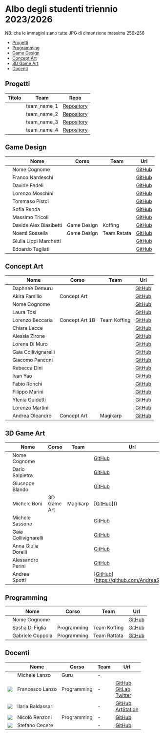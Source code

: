 # Albo degli studenti triennio 2023/2026
NB: che le immagini siano tutte JPG di dimensione massima 256x256 

- [Progetti](#progetti)
- [Programming](#programming)
- [Game Design](#game-design)
- [Concept Art](#concept-art)
- [3D Game Art](#3d-game-art)
- [Docenti](#docenti)

## Progetti
| Titolo | Team | Repo |
|---|---|---|
|  | team_name_1 | [Repository](https://github.com/TheSignAcademy/) |
|  | team_name_2 | [Repository](https://github.com/TheSignAcademy/) |
|  | team_name_3 | [Repository](https://github.com/TheSignAcademy/) |
|  | team_name_4 | [Repository](https://github.com/TheSignAcademy/) |

## Game Design
|   | Nome | Corso | Team | Url |
|:---:|---|---|---|---|
| | Nome Cognome |  |  | [GitHub]() |
| | Franco Nardeschi |  |  | [GitHub](https://github.com/Oaks54) |
| | Davide Fedeli |  |  | [GitHub](https://github.com/Bestianich) |
| | Lorenzo Moschini |  |  | [GitHub](https://github.com/LoreMosca) |
| | Tommaso Pistoi |  |  | [GitHub](https://github.com/TommasoPistoi) |
| | Sofia Renda |  |  | [GitHub](https://github.com/50fi4) |
| | Massimo Tricoli |  |  | [GitHub]() |
| | Davide Alex Biasibetti | Game Design | Koffing | [GitHub](https://github.com/Alex9cento) |
| | Noemi Sossella | Game Design | Team Ratata | [GitHub](https://github.com/NoemiSossella) |
| | Giulia Lippi Marchetti |  |  | [GitHub]() |
| | Edoardo Tagliati |  |  | [GitHub]() |

## Concept Art
|   | Nome | Corso | Team | Url |
|:---:|---|---|---|---|
| | Daphnee Demuru |  |  | [GitHub](https://github.com/ppasce) |
| | Akira Familio | Concept Art  |  | [GitHub](https://github.com/Familio-Akira) |
| | Nome Cognome |  |  | [GitHub]() |
| | Laura Tosi |  |  | [GitHub](https://github.com/RedEthanx) |
| | Lorenzo Beccaria | Concept Art 1B | Team Koffing | [GitHub](https://github.com/SaltyBroccolo) |
| | Chiara Lecce |  |  | [GitHub](https://github.com/Chiara663) |
| | Alessia Zirone |  |  | [GitHub](https://github.com/AlessiaZirone) |
| | Lorena Di Muro |  |  | [GitHub](https://github.com/LorenaDiMuro) |
| | Gaia Collivignarelli |  |  | [GitHub]() |
| | Giacomo Panconi |  |  | [GitHub]() |
| | Rebecca Dini |  |  | [GitHub]() |
| | Ivan Yao |  |  | [GitHub]() |
| | Fabio Ronchi |  |  | [GitHub]() |
| | Filippo Marini |  |  | [GitHub]() |
| | Ylenia Guidetti |  |  | [GitHub]() |
| | Lorenzo Martini |  |  | [GitHub]() |
| | Andrea Oleandro | Concept Art | Magikarp | [GitHub](https://github.com/AndreaOleandro) |

## 3D Game Art
|   | Nome | Corso | Team | Url |
|:---:|---|---|---|---|
| | Nome Cognome |  |  | [GitHub]() |
| | Dario Salpietra |  |  | [GitHub](https://github.com/DarioSalpietra) |
| | Giuseppe Blando |  |  | [GitHub](https://github.com/GiuseppeBlando) |
| | Michele Boni| 3D Game Art | Magikarp | [[GitHub](https://github.com/MikhaelZeB)]() |
| | Michele Sassone |  |  | [GitHub](https://github.com/MicheleSassone) |
| | Gaia Collivignarelli |  |  | [GitHub]() |
| | Anna Giulia Dorelli |  |  | [GitHub]() |
| | Alessandro Perini |  |  | [GitHub]() |
| | Andrea Spotti |  |  | [[GitHub]()](https://github.com/AndreaSp04) |

## Programming
|   | Nome | Corso | Team | Url |
|:---:|---|---|---|---|
| | Nome Cognome |  |  | [GitHub]() |
| | Sasha Di Figlia | Programming | Team Koffing | [GitHub](https://github.com/SashaDiFiglia) |
| | Gabriele Coppola | Programming | Team Rattata | [GitHub](https://github.com/gabocop99) |

## Docenti
|   | Nome | Corso | Team | Url |
|:---:|---|---|---|---|
| | Michele Lanzo | Guru | - | |
| ![](./data/FrancescoLanzo/avatar-lanzo-bn-256.jpg) | Francesco Lanzo | Programming | - | [GitHub](https://github.com/franz0) </br> [GitLab](https://gitlab.com/franzo) </br>[Twitter](https://twitter.com/develoop_)|
| ![](./data/IlariaBaldassari/IlariaBaldassari.jpg) | Ilaria Baldassari | | - | [GitHub](https://github.com/SheiraFenix) </br> [ArtStation](https://www.artstation.com/sheirafenix)|
| ![](./data/NicoloRenzoni/NicoloRenzoni.jpg) | Nicolò Renzoni | Programming | - | [GitHub](https://github.com/KlausRenzo)|
| ![](./data/StefanoCecere/StefanoCecere.jpg) | Stefano Cecere | | - | [GitHub](https://github.com/StefanoCecere)|
